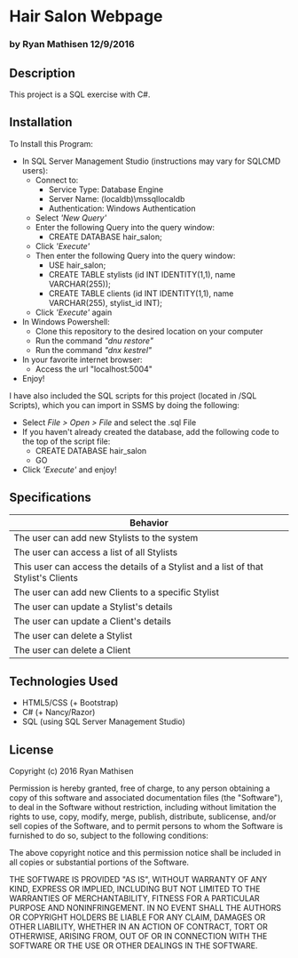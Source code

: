 

# Hair Salon Webpage

### by Ryan Mathisen 12/9/2016

## Description

This project is a SQL exercise with C#.

## Installation
To Install this Program:
  * In SQL Server Management Studio (instructions may vary for SQLCMD users):
    * Connect to:
      * Service Type: Database Engine
      * Server Name: (localdb)\mssqllocaldb
      * Authentication: Windows Authentication
    * Select _'New Query'_
    * Enter the following Query into the query window:
      * CREATE DATABASE hair_salon;
    * Click _'Execute'_
    * Then enter the following Query into the query window:
      * USE hair_salon;
      * CREATE TABLE stylists (id INT IDENTITY(1,1), name VARCHAR(255));
      * CREATE TABLE clients (id INT IDENTITY(1,1), name VARCHAR(255), stylist_id INT);
    * Click _'Execute'_ again
  * In Windows Powershell:
    * Clone this repository to the desired location on your computer
    * Run the command _"dnu restore"_
    * Run the command _"dnx kestrel"_
  * In your favorite internet browser:
    * Access the url "localhost:5004"
  * Enjoy!

I have also included the SQL scripts for this project (located in /SQL Scripts), which you can import in SSMS by doing the following:
  * Select _File > Open > File_ and select the .sql File
  * If you haven't already created the database, add the following code to the top of the script file:
      * CREATE DATABASE hair_salon
      * GO
  * Click _'Execute'_ and enjoy!


## Specifications

| Behavior                                                                           |
|------------------------------------------------------------------------------------|
| The user can add new Stylists to the system                                        |
| The user can access a list of all Stylists                                         |
| This user can access the details of a Stylist and a list of that Stylist's Clients |
| The user can add new Clients to a specific Stylist                                 |
| The user can update a Stylist's details                                            |
| The user can update a Client's details                                             |
| The user can delete a Stylist                                                      |
| The user can delete a Client                                                       |

## Technologies Used
* HTML5/CSS (+ Bootstrap)
* C# (+ Nancy/Razor)
* SQL (using SQL Server Management Studio)

## License
Copyright (c) 2016 Ryan Mathisen

Permission is hereby granted, free of charge, to any person obtaining a copy of this software and associated documentation files (the "Software"), to deal in the Software without restriction, including without limitation the rights to use, copy, modify, merge, publish, distribute, sublicense, and/or sell copies of the Software, and to permit persons to whom the Software is furnished to do so, subject to the following conditions:

The above copyright notice and this permission notice shall be included in all copies or substantial portions of the Software.

THE SOFTWARE IS PROVIDED "AS IS", WITHOUT WARRANTY OF ANY KIND, EXPRESS OR IMPLIED, INCLUDING BUT NOT LIMITED TO THE WARRANTIES OF MERCHANTABILITY, FITNESS FOR A PARTICULAR PURPOSE AND NONINFRINGEMENT. IN NO EVENT SHALL THE AUTHORS OR COPYRIGHT HOLDERS BE LIABLE FOR ANY CLAIM, DAMAGES OR OTHER LIABILITY, WHETHER IN AN ACTION OF CONTRACT, TORT OR OTHERWISE, ARISING FROM, OUT OF OR IN CONNECTION WITH THE SOFTWARE OR THE USE OR OTHER DEALINGS IN THE SOFTWARE.
